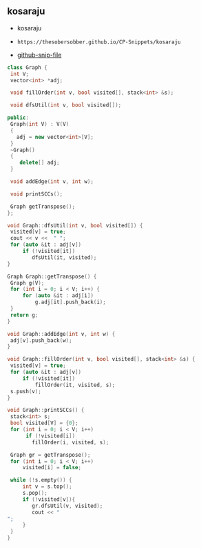 
## kosaraju

- kosaraju
- ```
  https://thesobersobber.github.io/CP-Snippets/kosaraju
  ```
- [github-snip-file](https://github.com/theSoberSobber/CP-Snippets/blob/main/snippets.json#L1082)

```cpp
class Graph {
 int V;
 vector<int> *adj;

 void fillOrder(int v, bool visited[], stack<int> &s);

 void dfsUtil(int v, bool visited[]);

public:
 Graph(int V) : V(V)
 {
   adj = new vector<int>[V];
 }
 ~Graph()
 {
    delete[] adj;
 }

 void addEdge(int v, int w);

 void printSCCs();

 Graph getTranspose();
};

void Graph::dfsUtil(int v, bool visited[]) {
 visited[v] = true;
 cout << v <<  " ";
 for (auto &it : adj[v])
     if (!visited[it])
        dfsUtil(it, visited);
}

Graph Graph::getTranspose() {
 Graph g(V);
 for (int i = 0; i < V; i++) {
     for (auto &it : adj[i])
         g.adj[it].push_back(i);
 }
 return g;
}

void Graph::addEdge(int v, int w) {
 adj[v].push_back(w);
}

void Graph::fillOrder(int v, bool visited[], stack<int> &s) {
 visited[v] = true;
 for (auto &it : adj[v])
     if (!visited[it])
         fillOrder(it, visited, s);
 s.push(v);
}

void Graph::printSCCs() {
 stack<int> s;
 bool visited[V] = {0};
 for (int i = 0; i < V; i++)
      if (!visited[i])
        fillOrder(i, visited, s);

 Graph gr = getTranspose();
 for (int i = 0; i < V; i++)
     visited[i] = false;

 while (!s.empty()) {
     int v = s.top();
     s.pop();
     if (!visited[v]){
        gr.dfsUtil(v, visited);
        cout << "
";
     }
 }
}
```
